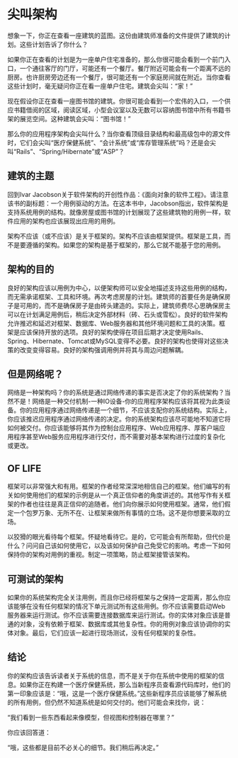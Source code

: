 # 尖叫架构 

想象一下，你正在查看一座建筑的蓝图。这份由建筑师准备的文件提供了建筑的计划。这些计划告诉了你什么？

如果你正在查看的计划是为一座单户住宅准备的，那么你很可能会看到一个前门入口，一个通往客厅的门厅，可能还有一个餐厅。餐厅附近可能会有一个距离不远的厨房。也许厨房旁边还有一个餐厅，很可能还有一个家庭房间就在附近。当你查看这些计划时，毫无疑问你正在看一座单户住宅。建筑会尖叫：“家！”

现在假设你正在查看一座图书馆的建筑。你很可能会看到一个宏伟的入口，一个供应书籍借阅的区域，阅读区域，小型会议室以及无数可以容纳图书馆中所有书籍书架的展览空间。这种建筑会尖叫：“图书馆！”

那么你的应用程序架构会尖叫什么？当你查看顶级目录结构和最高级包中的源文件时，它们会尖叫“医疗保健系统”、“会计系统”或“库存管理系统”吗？还是会尖叫“Rails”、“Spring/Hibernate”或“ASP”？

## 建筑的主题

回到Ivar Jacobson关于软件架构的开创性作品：《面向对象的软件工程》。请注意该书的副标题：一个用例驱动的方法。在这本书中，Jacobson指出，软件架构是支持系统用例的结构。就像房屋或图书馆的计划展现了这些建筑物的用例一样，软件应用的架构也应该展现出应用的用例。

架构不应该（或不应该）是关于框架的。架构不应该由框架提供。框架是工具，而不是要遵循的架构。如果您的架构是基于框架的，那么它就不能基于您的用例。

## 架构的目的

良好的架构应该以用例为中心，以便架构师可以安全地描述支持这些用例的结构，而无需承诺框架、工具和环境。再次考虑房屋的计划。建筑师的首要任务是确保房子是可用的，而不是确保房子是由砖头建造的。实际上，建筑师费尽心思确保房主可以在计划满足用例后，稍后决定外部材料（砖、石头或雪松）。良好的软件架构允许推迟和延迟对框架、数据库、Web服务器和其他环境问题和工具的决策。框架是应该保持开放的选项。良好的架构使得在项目后期才决定使用Rails、Spring、Hibernate、Tomcat或MySQL变得不必要。良好的架构也使得对这些决策的改变变得容易。良好的架构强调用例并将其与周边问题解耦。

## 但是网络呢？

网络是一种架构吗？你的系统是通过网络传递的事实是否决定了你的系统架构？当然不是！网络是一种交付机制-一种IO设备-你的应用程序架构应该将其视为此类设备。你的应用程序通过网络传递是一个细节，不应该支配你的系统结构。实际上，你应该推迟应用程序通过网络传递的决定。你的系统架构应该尽可能地不知道它将如何被交付。你应该能够将其作为控制台应用程序、Web应用程序、厚客户端应用程序甚至Web服务应用程序进行交付，而不需要对基本架构进行过度的复杂化或更改。

## OF LIFE

框架可以非常强大和有用。框架的作者经常深深地相信自己的框架。他们编写的有关如何使用他们的框架的示例是从一个真正信仰者的角度讲述的。其他写作有关框架的作者也往往是真正信仰的追随者。他们向你展示如何使用框架。通常，他们假定一个包罗万象、无所不在、让框架来做所有事情的立场。这不是你想要采取的立场。

以狡猾的眼光看待每个框架。怀疑地看待它。是的，它可能会有所帮助，但代价是什么？问问自己该如何使用它，以及该如何保护自己免受它的影响。考虑一下如何保持你的架构对用例的重视。制定一项策略，防止框架接管该架构。

## 可测试的架构

如果你的系统架构完全关注用例，而且你已经将框架与之保持一定距离，那么你应该能够在没有任何框架的情况下单元测试所有这些用例。你不应该需要启动Web服务器来运行测试。你不应该需要连接数据库来运行测试。你的实体对象应该是普通的对象，没有依赖于框架、数据库或其他复杂性。你的用例对象应该协调你的实体对象。最后，它们应该一起进行现场测试，没有任何框架的复杂性。

## 结论

你的架构应该告诉读者关于系统的信息，而不是关于你在系统中使用的框架的信息。如果你正在构建一个医疗保健系统，那么当新程序员查看源代码库时，他们的第一印象应该是：“哦，这是一个医疗保健系统。”这些新程序员应该能够了解系统的所有用例，但仍然不知道系统是如何交付的。他们可能会来找你，说：

“我们看到一些东西看起来像模型，但视图和控制器在哪里？”

你应该回答道：

“哦，这些都是目前不必关心的细节。我们稍后再决定。”